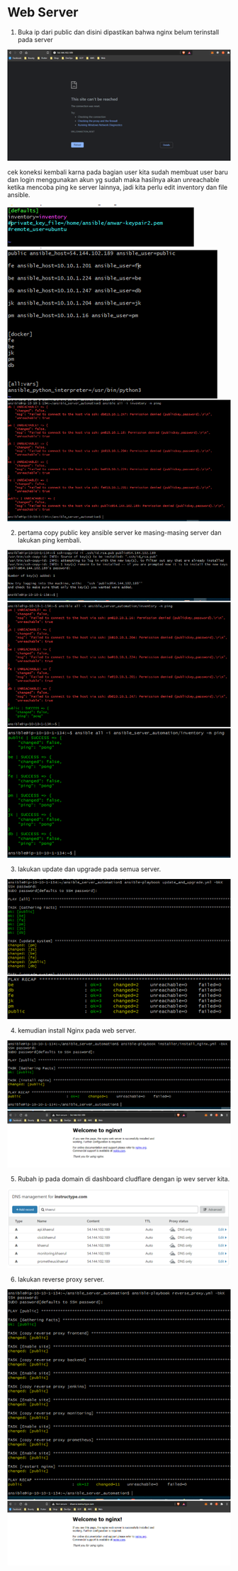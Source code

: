 # Web Server

1. Buka ip dari public dan disini dipastikan bahwa nginx belum terinstall pada server

![0](1.PNG)

cek koneksi kembali karna pada bagian user kita sudah membuat user baru dan login menggunakan akun yg sudah maka hasilnya akan unreachable ketika mencoba ping ke server lainnya, jadi kita perlu edit inventory dan file ansible.

![0](2.PNG)
![0](3.PNG)
![0](4.PNG)

2. pertama copy public key ansible server ke masing-masing server dan lakukan ping kembali.

![0](6.PNG)
![0](7.PNG)
![0](8.PNG)

3. lakukan update dan upgrade pada semua server.

![0](9.PNG)
![0](10.PNG)

4. kemudian install Nginx pada web server.

![0](11.PNG)
![0](12.PNG)

5. Rubah ip pada domain di dashboard cludflare dengan ip wev server kita.

![0](13.PNG)

6. lakukan reverse proxy server.

![0](14.PNG)
![0](15.PNG)